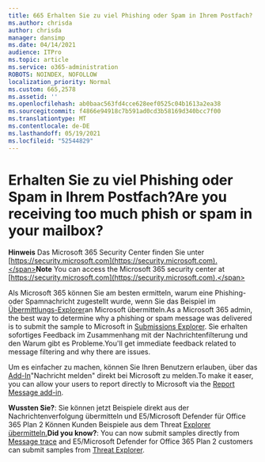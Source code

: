 ```yaml
---
title: 665 Erhalten Sie zu viel Phishing oder Spam in Ihrem Postfach?
ms.author: chrisda
author: chrisda
manager: dansimp
ms.date: 04/14/2021
audience: ITPro
ms.topic: article
ms.service: o365-administration
ROBOTS: NOINDEX, NOFOLLOW
localization_priority: Normal
ms.custom: 665,2578
ms.assetid: ''
ms.openlocfilehash: ab0baac563fd4cce628eef0525c04b1613a2ea38
ms.sourcegitcommit: f4866e94918c7b591ad0cd3b58169d340bcc7f00
ms.translationtype: MT
ms.contentlocale: de-DE
ms.lasthandoff: 05/19/2021
ms.locfileid: "52544829"
---
```

# <a name="are-you-receiving-too-much-phish-or-spam-in-your-mailbox"></a><span data-ttu-id="47663-102">Erhalten Sie zu viel Phishing oder Spam in Ihrem Postfach?</span><span class="sxs-lookup"><span data-stu-id="47663-102">Are you receiving too much phish or spam in your mailbox?</span></span>

<span data-ttu-id="47663-103">**Hinweis** Das Microsoft 365 Security Center finden Sie unter [https://security.microsoft.com](https://security.microsoft.com).</span><span class="sxs-lookup"><span data-stu-id="47663-103">**Note** You can access the Microsoft 365 security center at [https://security.microsoft.com](https://security.microsoft.com).</span></span>

<span data-ttu-id="47663-104">Als Microsoft 365 können Sie am besten ermitteln, warum eine Phishing- oder Spamnachricht zugestellt wurde, wenn Sie das Beispiel im [Übermittlungs-Explorer](https://security.microsoft.com/reportsubmission)an Microsoft übermitteln.</span><span class="sxs-lookup"><span data-stu-id="47663-104">As a Microsoft 365 admin, the best way to determine why a phishing or spam message was delivered is to submit the sample to Microsoft in [Submissions Explorer](https://security.microsoft.com/reportsubmission).</span></span> <span data-ttu-id="47663-105">Sie erhalten sofortiges Feedback im Zusammenhang mit der Nachrichtenfilterung und den Warum gibt es Probleme.</span><span class="sxs-lookup"><span data-stu-id="47663-105">You'll get immediate feedback related to message filtering and why there are issues.</span></span>

<span data-ttu-id="47663-106">Um es einfacher zu machen, können Sie Ihren Benutzern erlauben, über das [Add-In](https://appsource.microsoft.com/product/office/WA104381180?src=office&tab=Overview)"Nachricht melden" direkt bei Microsoft zu melden.</span><span class="sxs-lookup"><span data-stu-id="47663-106">To make it easer, you can allow your users to report directly to Microsoft via the [Report Message add-in](https://appsource.microsoft.com/product/office/WA104381180?src=office&tab=Overview).</span></span>

<span data-ttu-id="47663-107">**Wussten Sie?**: Sie können [](https://security.microsoft.com/messagetrace) jetzt Beispiele direkt aus der Nachrichtenverfolgung übermitteln und E5/Microsoft Defender für Office 365 Plan 2 Können Kunden Beispiele aus dem Threat [Explorer übermitteln.](/microsoft-365/security/office-365-security/threat-explorer)</span><span class="sxs-lookup"><span data-stu-id="47663-107">**Did you know?**: You can now submit samples directly from [Message trace](https://security.microsoft.com/messagetrace) and E5/Microsoft Defender for Office 365 Plan 2 customers can submit samples from [Threat Explorer](/microsoft-365/security/office-365-security/threat-explorer).</span></span>
